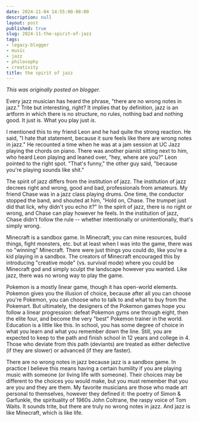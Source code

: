```yaml
---
date: 2024-11-04 14:55:00-08:00
description: null
layout: post
published: true
slug: 2024-11-the-spirit-of-jazz
tags:
- legacy-blogger
- music
- jazz
- philosophy
- creativity
title: the spirit of jazz
---
```



*This was originally posted on blogger.*

Every jazz musician has heard the phrase, "there are no wrong notes in jazz." Trite but interesting, right? It implies that by definition, jazz is an artform in which there is no structure, no rules, nothing bad and nothing good. It just is. What you play just *is*.   
  
I mentioned this to my friend Leon and he had quite the strong reaction. He said, "I hate that statement, because it sure feels like there are wrong notes in jazz." He recounted a time when he was at a jam session at UC Jazz playing the chords on piano. There was another pianist sitting next to him, who heard Leon playing and leaned over, "hey, where are you?" Leon pointed to the right spot. "That's funny," the other guy said, "because you're playing sounds like shit."  
  
The spirit of jazz differs from the institution of jazz. The institution of jazz decrees right and wrong, good and bad, professionals from amateurs. My friend Chase was in a jazz class playing drums. One time, the conductor stopped the band, and shouted at him, "Hold on, Chase. The trumpet just did that lick, why didn't you echo it?" In the spirit of jazz, there is no right or wrong, and Chase can play however he feels. In the institution of jazz, Chase didn't follow the rule -- whether intentionally or unintentionally, that's simply wrong.  
  
Minecraft is a sandbox game. In Minecraft, you can mine resources, build things, fight monsters, etc. but at least when I was into the game, there was no "winning" Minecraft. There were just things you could do, like you're a kid playing in a sandbox. The creators of Minecraft encouraged this by introducing "creative mode" (vs. survival mode) where you could be Minecraft god and simply sculpt the landscape however you wanted. Like jazz, there was no wrong way to play the game.   
  
Pokemon is a mostly linear game, though it has open-world elements. Pokemon gives you the illusion of choice, because after all you can choose you're Pokemon, you can choose who to talk to and what to buy from the Pokemart. But ultimately, the designers of the Pokemon games hope you follow a linear progression: defeat Pokemon gyms one through eight, then the elite four, and become the very "best" Pokemon trainer in the world. Education is a little like this. In school, you has some degree of choice in what you learn and what you remember down the line. Still, you are expected to keep to the path and finish school in 12 years and college in 4. Those who deviate from this path (deviants) are treated as either defective (if they are slower) or advanced (if they are faster).   
  
There are no wrong notes in jazz because jazz is a sandbox game. In practice I believe this means having a certain humility if you are playing music with someone (or living life with someone). Their choices may be different to the choices you would make, but you must remember that you are you and they are them. My favorite musicians are those who made art personal to themselves, however they defined it: the poetry of Simon & Garfunkle, the spirituality of 1960s John Coltrane, the raspy voice of Tom Waits. It sounds trite, but there are truly no wrong notes in jazz. And jazz is like Minecraft, which is like life.

